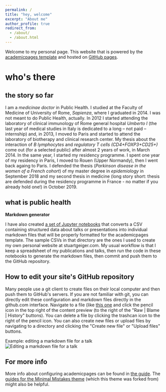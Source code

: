 ```yaml
---
permalink: /
title: "hey, welcome"
excerpt: "About me"
author_profile: true
redirect_from: 
  - /about/
  - /about.html
---
```


Welcome to my personal page. This website that is powered by the [academicpages template](https://github.com/academicpages/academicpages.github.io) and hosted on [GitHub pages](https://pages.github.com).

who's there
======

the story so far
------
I am a *medicinae doctor* in Public Health. I studied at the Faculty of Medicine of University of Rome, *Sapienza*, where I graduated in 2014. I was not meant to do Public Health, actually. In 2012 I started attending the laboratory of clinical immunology of Rome general hospital *Umberto I* (the last year of medical studies in Italy is dedicated to a long – not paid – internship) and, in 2013, I moved to Paris and started to attend the laboratory of biotherapy and clinical research center. My thesis about the interaction of *B lymphocytes* and *regulatory T cells (CD4+FOXP3+CD25+)* come out (for a selected public) after almost 2 years of work, in March 2014. In the same year, I started my residency programme. I spent one year of my residency in Paris, I moved to Rouen (Upper Normandy), then I went back againg to Paris. I defended the thesis (*Parkinson disease in the women of a French cohort*) of my master degree in *epidemiology* in September 2018 and my second thesis in medicine (long story short: thesis are defended during the residency programme in France - no matter if you already hold one!) in October 2019. 

what is public health
------


**Markdown generator**

I have also created [a set of Jupyter notebooks](https://github.com/academicpages/academicpages.github.io/tree/master/markdown_generator
) that converts a CSV containing structured data about talks or presentations into individual markdown files that will be properly formatted for the academicpages template. The sample CSVs in that directory are the ones I used to create my own personal website at stuartgeiger.com. My usual workflow is that I keep a spreadsheet of my publications and talks, then run the code in these notebooks to generate the markdown files, then commit and push them to the GitHub repository.

How to edit your site's GitHub repository
------
Many people use a git client to create files on their local computer and then push them to GitHub's servers. If you are not familiar with git, you can directly edit these configuration and markdown files directly in the github.com interface. Navigate to a file (like [this one](https://github.com/academicpages/academicpages.github.io/blob/master/_talks/2012-03-01-talk-1.md) and click the pencil icon in the top right of the content preview (to the right of the "Raw | Blame | History" buttons). You can delete a file by clicking the trashcan icon to the right of the pencil icon. You can also create new files or upload files by navigating to a directory and clicking the "Create new file" or "Upload files" buttons. 

Example: editing a markdown file for a talk
![Editing a markdown file for a talk](/images/editing-talk.png)

For more info
------
More info about configuring academicpages can be found in [the guide](https://academicpages.github.io/markdown/). The [guides for the Minimal Mistakes theme](https://mmistakes.github.io/minimal-mistakes/docs/configuration/) (which this theme was forked from) might also be helpful.
